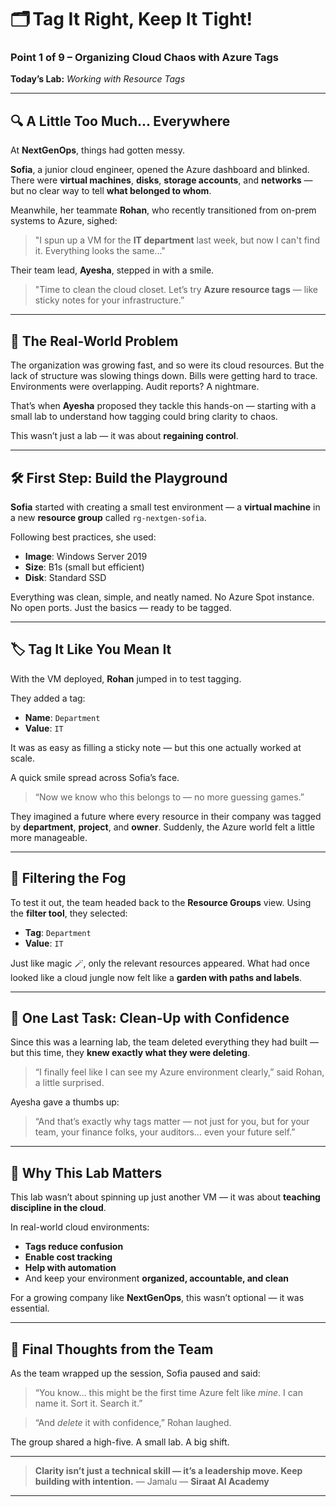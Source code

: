 # 🗂️ **Tag It Right, Keep It Tight!**

### Point 1 of 9 – Organizing Cloud Chaos with Azure Tags

**Today’s Lab:** *Working with Resource Tags*

---

## 🔍 A Little Too Much... Everywhere

At **NextGenOps**, things had gotten messy.

**Sofia**, a junior cloud engineer, opened the Azure dashboard and blinked. There were **virtual machines**, **disks**, **storage accounts**, and **networks** — but no clear way to tell **what belonged to whom**.

Meanwhile, her teammate **Rohan**, who recently transitioned from on-prem systems to Azure, sighed:

> "I spun up a VM for the **IT department** last week, but now I can't find it. Everything looks the same..."

Their team lead, **Ayesha**, stepped in with a smile.

> "Time to clean the cloud closet. Let’s try **Azure resource tags** — like sticky notes for your infrastructure.”

---

## 💼 The Real-World Problem

The organization was growing fast, and so were its cloud resources. But the lack of structure was slowing things down. Bills were getting hard to trace. Environments were overlapping. Audit reports? A nightmare.

That’s when **Ayesha** proposed they tackle this hands-on — starting with a small lab to understand how tagging could bring clarity to chaos.

This wasn’t just a lab — it was about **regaining control**.

---

## 🛠️ First Step: Build the Playground

**Sofia** started with creating a small test environment — a **virtual machine** in a new **resource group** called `rg-nextgen-sofia`.

Following best practices, she used:

* **Image**: Windows Server 2019
* **Size**: B1s (small but efficient)
* **Disk**: Standard SSD

Everything was clean, simple, and neatly named. No Azure Spot instance. No open ports. Just the basics — ready to be tagged.

---

## 🏷️ Tag It Like You Mean It

With the VM deployed, **Rohan** jumped in to test tagging.

They added a tag:

* **Name**: `Department`
* **Value**: `IT`

It was as easy as filling a sticky note — but this one actually worked at scale.

A quick smile spread across Sofia’s face.

> “Now we know who this belongs to — no more guessing games.”

They imagined a future where every resource in their company was tagged by **department**, **project**, and **owner**. Suddenly, the Azure world felt a little more manageable.

---

## 🔎 Filtering the Fog

To test it out, the team headed back to the **Resource Groups** view. Using the **filter tool**, they selected:

* **Tag**: `Department`
* **Value**: `IT`

Just like magic 🪄, only the relevant resources appeared.
What had once looked like a cloud jungle now felt like a **garden with paths and labels**.

---

## 🧹 One Last Task: Clean-Up with Confidence

Since this was a learning lab, the team deleted everything they had built — but this time, they **knew exactly what they were deleting**.

> “I finally feel like I can see my Azure environment clearly,” said Rohan, a little surprised.

Ayesha gave a thumbs up:

> “And that’s exactly why tags matter — not just for you, but for your team, your finance folks, your auditors… even your future self.”

---

## 🚀 Why This Lab Matters

This lab wasn’t about spinning up just another VM — it was about **teaching discipline in the cloud**.

In real-world cloud environments:

* **Tags reduce confusion**
* **Enable cost tracking**
* **Help with automation**
* And keep your environment **organized, accountable, and clean**

For a growing company like **NextGenOps**, this wasn’t optional — it was essential.

---

## 📣 Final Thoughts from the Team

As the team wrapped up the session, Sofia paused and said:

> “You know… this might be the first time Azure felt like *mine*. I can name it. Sort it. Search it.”

> “And *delete* it with confidence,” Rohan laughed.

The group shared a high-five.
A small lab. A big shift.

---

> **Clarity isn’t just a technical skill — it’s a leadership move. Keep building with intention.**
> — Jamalu
> — **Siraat AI Academy**

---


